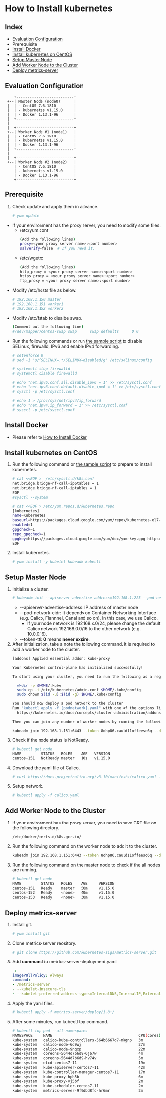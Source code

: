 # How to Install kubernetes
## Index
- [Evaluation Configuration](#Evaluation-Configuration)
- [Prerequisite](#Prerequisite)
- [Install Docker](#Install-Docker)
- [Install kubernetes on CentOS](#Install-kubernetes-on-CentOS)
- [Setup Master Node](#Setup-Master-Node)
- [Add Worker Node to the Cluster](#Add-Worker-Node-to-the-Cluster)
- [Deploy metrics-server](#deploy-metrics-server)

## Evaluation Configuration
```
    +--------------------------+
 +--| Master Node (node0)      |
 |  | - CentOS 7.6.1810        |
 |  | - kubernetes v1.15.0     |
 |  | - Docker 1.13.1-96       |
 |  +--------------------------+
 |
 |  +--------------------------+
 +--| Worker Node #1 (node1)   |
 |  | - CentOS 7.6.1810        |
 |  | - kubernetes v1.15.0     |
 |  | - Docker 1.13.1-96       |
 |  +--------------------------+
 |
 |  +--------------------------+
 +--| Worker Node #2 (node2)   |
    | - CentOS 7.6.1810        |
    | - kubernetes v1.15.0     |
    | - Docker 1.13.1-96       |
    +--------------------------+
```

## Prerequisite
1. Check update and apply them in advance.
   ```bash
   # yum update
   ```
- If your environment has the proxy server, you need to modify some files.
  - /etc/yum.conf
    ```bash
    (Add the following lines)
    proxy=<your proxy server name>:<port number>
    sslverify=false  # If you need it.
    ```
  - /etc/wgetrc
    ```bash
    (Add the following lines)
    http_proxy = <your proxy server name>:<port number>
    https_proxy = <your proxy server name>:<port number>
    ftp_proxy = <your proxy server name>:<port number>
    ```
- Modify /etc/hosts file as below.
  ```bash
  # 192.168.1.150 master
  # 192.168.1.151 worker1
  # 192.168.1.152 worker2
  ```
- Modify /etc/fstab to disalbe swap.
  ```bash
  (Comment out the following line)
  #/dev/mapper/centos-swap swap      swap defaults      0 0
  ```
- Run the following commands or run [the sample script](https://github.com/EXPRESSCLUSTER/kubernetes/blob/master/script/01_setup4k8s.sh) to disable SELinux, firewalld, IPv6 and enable IPv4 forwarding.
  ```bash
  # setenforce 0
  # sed -i 's/^SELINUX=.*/SELINUX=disabled/g' /etc/selinux/config

  # systemctl stop firewalld
  # systemctl disable firewalld

  # echo "net.ipv6.conf.all.disable_ipv6 = 1" >> /etc/sysctl.conf
  # echo "net.ipv6.conf.default.disable_ipv6 = 1" >> /etc/sysctl.conf
  # sysctl -p /etc/sysctl.conf

  # echo 1 > /proc/sys/net/ipv4/ip_forward
  # echo "net.ipv4.ip_forward = 1" >> /etc/sysctl.conf
  # sysctl -p /etc/sysctl.conf
  ```

## Install Docker
- Please refer to [How to Install Docker](https://github.com/EXPRESSCLUSTER/Docker/blob/master/HowToInstallDocker.md)

## Install kubernetes on CentOS
1. Run the following command or [the sample script](https://github.com/EXPRESSCLUSTER/kubernetes/blob/master/script/02_setup4k8s.sh) to prepare to install kubernetes.
   ```bash
   # cat <<EOF >  /etc/sysctl.d/k8s.conf
   net.bridge.bridge-nf-call-ip6tables = 1
   net.bridge.bridge-nf-call-iptables = 1
   EOF
   #sysctl --system
 
   # cat <<EOF > /etc/yum.repos.d/kubernetes.repo
   [kubernetes]
   name=Kubernetes
   baseurl=https://packages.cloud.google.com/yum/repos/kubernetes-el7-x86_64
   enabled=1
   gpgcheck=1
   repo_gpgcheck=1
   gpgkey=https://packages.cloud.google.com/yum/doc/yum-key.gpg https://packages.cloud.google.com/yum/doc/rpm-package-key.gpg
   EOF
   ```
 1. Install kubernetes.
    ```bash
    # yum install -y kubelet kubeadm kubectl
    ```

## Setup Master Node
1. Initialize a cluster.
   ```bash
   # kubeadm init --apiserver-advertise-address=192.168.1.225 --pod-network-cidr=10.0.0.0/16 --token-ttl 0
   ```
   - --apiserver-advertise-address: IP address of master node
   - --pod-network-cidr: It depends on Container Networking Interface (e.g. Calico, Flannnel, Canal and so on). In this case, we use Calico.
     - If your node network is 192.168.x.0/24, please change the default Calico network 192.168.0.0/16 to the other network (e.g. 10.0.0.16).
   - --token-ttl: **0** means **never expire**.
1. After initialization, take a note the following command. It is required to add a worker node to the cluster.
   ```bash
   [addons] Applied essential addon: kube-proxy
   
   Your Kubernetes control-plane has initialized successfully!
   
   To start using your cluster, you need to run the following as a regular user:
   
     mkdir -p $HOME/.kube
     sudo cp -i /etc/kubernetes/admin.conf $HOME/.kube/config
     sudo chown $(id -u):$(id -g) $HOME/.kube/config
   
   You should now deploy a pod network to the cluster.
   Run "kubectl apply -f [podnetwork].yaml" with one of the options listed at:
     https://kubernetes.io/docs/concepts/cluster-administration/addons/
   
   Then you can join any number of worker nodes by running the following on each as root:
   
   kubeadm join 192.168.1.151:6443 --token 8ohp86.cau1d11offeesc6q --discovery-token-ca-cert-hash sha256:eeb9e3cb74e3652c8a699ec4812131b771ae6eb788e4a4e0b6ec58193eb90241
   ```
1. Check if the node status is NotReady.
   ```bash
   # kubectl get node
   NAME         STATUS   ROLES    AGE   VERSION
   centos-151   NotReady master   10s   v1.15.0
   ```
1. Download the yaml file of Calico.
   ```bash
   # curl https://docs.projectcalico.org/v3.10/manifests/calico.yaml -O
   ```
1. Setup network. 
   ```bash
   # kubectl apply -f calico.yaml
   ```

## Add Worker Node to the Cluster
1. If your environment has the proxy server, you need to save CRT file on the following directory.
   ```
   /etc/docker/certs.d/k8s.gcr.io/
   ```
1. Run the following command on the worker node to add it to the cluster.
   ```bash
   kubeadm join 192.168.1.151:6443 --token 8ohp86.cau1d11offeesc6q --discovery-token-ca-cert-hash sha256:eeb9e3cb74e3652c8a699ec4812131b771ae6eb788e4a4e0b6ec58193eb90241
   ```
1. Run the following command on the master node to check if the all nodes are running.
   ```bash
   # kubectl get node
   NAME         STATUS   ROLES    AGE     VERSION
   centos-151   Ready    master   50m     v1.15.0
   centos-152   Ready    <none>   40m     v1.15.0
   centos-153   Ready    <none>   30m     v1.15.0
   ```

## Deploy metrics-server
1. Install git.
   ```sh
   # yum install git
   ```
1. Clone metrics-server reository.
   ```sh
   # git clone https://github.com/kubernetes-sigs/metrics-server.git
   ```
1. Add **command** to metrics-server-deployment.yaml
   ```yaml
    :
   imagePUllPolicy: Always
   command:
   - /metrics-server
   - --kubelet-insecure-tls
   - --kubelet-preferred-address-types=InternalDNS,InternalIP,ExternalDNS,ExternalIP,Hostname
   ```
1. Apply the yaml files.
   ```sh
   # kubectl apply -f metrics-server/deploy/1.8+/
   ```
1. After some minutes, run kubectl top command.
   ```sh
   # kubectl top pod --all-namespaces
   NAMESPACE     NAME                                       CPU(cores)   MEMORY(bytes)
   kube-system   calico-kube-controllers-564b6667d7-mbgnp   3m           10Mi
   kube-system   calico-node-6d9wj                          27m          43Mi
   kube-system   calico-node-9nqxp                          22m          28Mi
   kube-system   coredns-5644d7b6d9-6j67w                   4m           10Mi
   kube-system   coredns-5644d7b6d9-hv74v                   5m           10Mi
   kube-system   etcd-centos7-11                            19m          68Mi
   kube-system   kube-apiserver-centos7-11                  42m          266Mi
   kube-system   kube-controller-manager-centos7-11         17m          38Mi
   kube-system   kube-proxy-hph5b                           6m           11Mi
   kube-system   kube-proxy-vj5bf                           2m           13Mi
   kube-system   kube-scheduler-centos7-11                  2m           15Mi
   kube-system   metrics-server-9f9dbd8fc-hr6mr             2m           10Mi
   ```